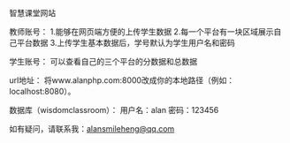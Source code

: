 智慧课堂网站

教师账号：
1.能够在网页端方便的上传学生数据
2.每一个平台有一块区域展示自己平台数据
3.上传学生基本数据后，学号默认为学生用户名和密码

学生账号：
可以查看自己的三个平台的分数据和总数据

url地址：
将www.alanphp.com:8000改成你的本地路径（例如：localhost:8080）。

数据库（wisdomclassroom）：
用户名：alan
密码：123456

如有疑问，请联系我：alansmileheng@qq.com
